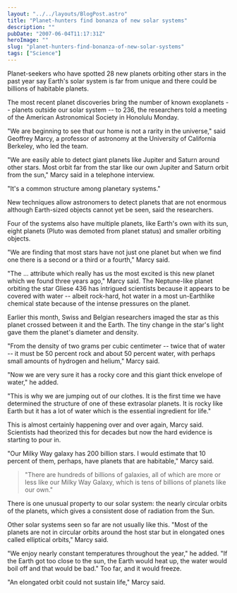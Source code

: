 ```yaml
---
layout: "../../layouts/BlogPost.astro"
title: "Planet-hunters find bonanza of new solar systems"
description: ""
pubDate: "2007-06-04T11:17:31Z"
heroImage: ""
slug: "planet-hunters-find-bonanza-of-new-solar-systems"
tags: ["Science"]
---
```


Planet-seekers who have spotted 28 new planets orbiting other stars in the past year say Earth's solar system is far from unique and there could be billions of habitable planets.

The most recent planet discoveries bring the number of known exoplanets -- planets outside our solar system -- to 236, the researchers told a meeting of the American Astronomical Society in Honolulu Monday.

"We are beginning to see that our home is not a rarity in the universe," said Geoffrey Marcy, a professor of astronomy at the University of California Berkeley, who led the team.

"We are easily able to detect giant planets like Jupiter and Saturn around other stars. Most orbit far from the star like our own Jupiter and Saturn orbit from the sun," Marcy said in a telephone interview.

"It's a common structure among planetary systems."

New techniques allow astronomers to detect planets that are not enormous although Earth-sized objects cannot yet be seen, said the researchers.

Four of the systems also have multiple planets, like Earth's own with its sun, eight planets (Pluto was demoted from planet status) and smaller orbiting objects.

"We are finding that most stars have not just one planet but when we find one there is a second or a third or a fourth," Marcy said.

"The ... attribute which really has us the most excited is this new planet which we found three years ago," Marcy said. The Neptune-like planet orbiting the star Gliese 436 has intrigued scientists because it appears to be covered with water -- albeit rock-hard, hot water in a most un-Earthlike chemical state because of the intense pressures on the planet.

Earlier this month, Swiss and Belgian researchers imaged the star as this planet crossed between it and the Earth. The tiny change in the star's light gave them the planet's diameter and density.

"From the density of two grams per cubic centimeter -- twice that of water -- it must be 50 percent rock and about 50 percent water, with perhaps small amounts of hydrogen and helium," Marcy said.

"Now we are very sure it has a rocky core and this giant thick envelope of water," he added.

"This is why we are jumping out of our clothes. It is the first time we have determined the structure of one of these extrasolar planets. It is rocky like Earth but it has a lot of water which is the essential ingredient for life."

This is almost certainly happening over and over again, Marcy said. Scientists had theorized this for decades but now the hard evidence is starting to pour in.

"Our Milky Way galaxy has 200 billion stars. I would estimate that 10 percent of them, perhaps, have planets that are habitable," Marcy said.

>"There are hundreds of billions of galaxies, all of which are more or less like our Milky Way Galaxy, which is tens of billions of planets like our own."

There is one unusual property to our solar system: the nearly circular orbits of the planets, which gives a consistent dose of radiation from the Sun.

Other solar systems seen so far are not usually like this. "Most of the planets are not in circular orbits around the host star but in elongated ones called elliptical orbits," Marcy said.

"We enjoy nearly constant temperatures throughout the year," he added. "If the Earth got too close to the sun, the Earth would heat up, the water would boil off and that would be bad." Too far, and it would freeze.

"An elongated orbit could not sustain life," Marcy said.
